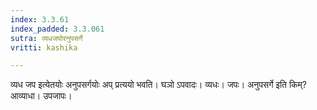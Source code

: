 ```yaml
---
index: 3.3.61
index_padded: 3.3.061
sutra: व्यधजपोरनुपसर्गे
vritti: kashika

---
```

व्यध जप इत्येतयोः अनुपसर्गयोः अप् प्रत्ययो भवति। घञो ऽपवादः। व्यधः। जपः। अनुपसर्गे इति किम्? आव्याधा। उपजापः।